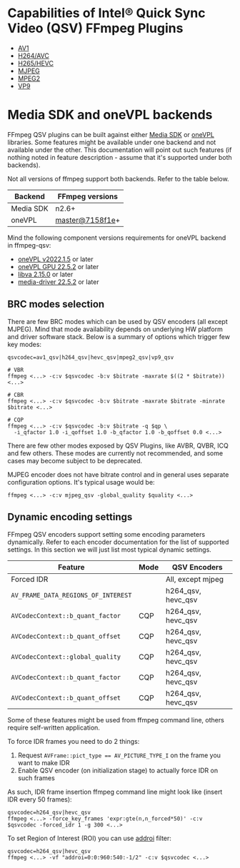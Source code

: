 # Capabilities of Intel® Quick Sync Video (QSV) FFmpeg Plugins

* [AV1](./av1.md)
* [H264/AVC](./h264.md)
* [H265/HEVC](./h265.md)
* [MJPEG](./mjpeg.md)
* [MPEG2](./mpeg2.md)
* [VP9](./vp9.md)

# Media SDK and oneVPL backends

FFmpeg QSV plugins can be built against either
  [Media SDK](https://github.com/Intel-Media-SDK/MediaSDK) or
  [oneVPL](https://github.com/oneapi-src/oneVPL) libraries.
Some features might be available under one backend and not available under the
other. This documentation will point out such features (if nothing noted in feature
description - assume that it's supported under both backends).

Not all versions of ffmpeg support both backends. Refer to the table below.

| Backend   | FFmpeg versions    |
| --------- | ------------------ |
| Media SDK | n2.6+              |
| oneVPL    | [master@7158f1e](https://github.com/FFmpeg/FFmpeg/commit/7158f1e)+ |

Mind the following component versions requirements for oneVPL backend in ffmpeg-qsv:

* [oneVPL v2022.1.5](https://github.com/oneapi-src/oneVPL/releases/tag/v2022.1.5) or later
* [oneVPL GPU 22.5.2](https://github.com/oneapi-src/oneVPL-intel-gpu/releases/tag/intel-onevpl-22.5.2) or later
* [libva 2.15.0](https://github.com/intel/libva/releases/tag/2.15.0) or later
* [media-driver 22.5.2](https://github.com/intel/media-driver/releases/tag/intel-media-22.5.2) or later

## BRC modes selection

There are few BRC modes which can be used by QSV encoders (all except MJPEG). Mind
that mode availability depends on underlying HW platform and driver software stack.
Below is a summary of options which trigger few key modes:

```
qsvcodec=av1_qsv|h264_qsv|hevc_qsv|mpeg2_qsv|vp9_qsv

# VBR
ffmpeg <...> -c:v $qsvcodec -b:v $bitrate -maxrate $((2 * $bitrate)) <...>

# CBR
ffmpeg <...> -c:v $qsvcodec -b:v $bitrate -maxrate $bitrate -minrate $bitrate <...>

# CQP
ffmpeg <...> -c:v $qsvcodec -b:v $bitrate -q $qp \
  -i_qfactor 1.0 -i_qoffset 1.0 -b_qfactor 1.0 -b_qoffset 0.0 <...>
```

There are few other modes exposed by QSV Plugins, like AVBR, QVBR, ICQ and few others.
These modes are currently not recommended, and some cases may become subject to be
deprecated.

MJPEG encoder does not have bitrate control and in general uses separate configuration
options. It's typical usage would be:

```
ffmpeg <...> -c:v mjpeg_qsv -global_quality $quality <...>
```

## Dynamic encoding settings

FFmpeg QSV encoders support setting some encoding parameters dynamically. Refer to each encoder
documentation for the list of supported settings. In this section we will just list most typical
dynamic settings.

| Feature                             | Mode | QSV Encoders       |
| ----------------------------------- | ---- | ------------------ |
| Forced IDR                          |      | All, except mjpeg  |
| `AV_FRAME_DATA_REGIONS_OF_INTEREST` |      | h264_qsv, hevc_qsv |
| `AVCodecContext::b_quant_factor`    | CQP  | h264_qsv, hevc_qsv |
| `AVCodecContext::b_quant_offset`    | CQP  | h264_qsv, hevc_qsv |
| `AVCodecContext::global_quality`    | CQP  | h264_qsv, hevc_qsv |
| `AVCodecContext::b_quant_factor`    | CQP  | h264_qsv, hevc_qsv |
| `AVCodecContext::b_quant_offset`    | CQP  | h264_qsv, hevc_qsv |

Some of these features might be used from ffmpeg command line, others require self-written application.

To force IDR frames you need to do 2 things:

1. Request `AVFrame::pict_type == AV_PICTURE_TYPE_I` on the frame you want to make IDR
2. Enable QSV encoder (on initialization stage) to actually force IDR on such frames

As such, IDR frame insertion ffmpeg command line might look like (insert IDR every 50 frames):

    qsvcodec=h264_qsv|hevc_qsv
    ffmpeg <...> -force_key_frames 'expr:gte(n,n_forced*50)' -c:v $qsvcodec -forced_idr 1 -g 300 <...>

To set Region of Interest (ROI) you can use [addroi](https://ffmpeg.org/ffmpeg-filters.html#addroi) filter:

    qsvcodec=h264_qsv|hevc_qsv
    ffmpeg <...> -vf "addroi=0:0:960:540:-1/2" -c:v $qsvcodec <...>

